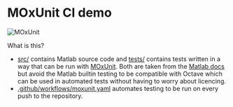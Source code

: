 # MOxUnit CI demo

![MOxUnit](https://github.com/willirath/moxunit-ci-demo/workflows/MOxUnit/badge.svg)

What is this?
- [src/](src/) contains Matlab source code and [tests/](tests/) contains tests written in a way that can be run with [MOxUnit](https://github.com/MOxUnit/MOxUnit/).  Both are taken from the [Matlab docs](https://de.mathworks.com/help/matlab/matlab_prog/write-simple-test-case-with-functions.html) but avoid the Matlab builtin testing to be compatible with Octave which can be used in automated tests without having to worry about licencing.
- [.github/workflows/moxunit.yaml](.github/workflows/moxunit.yaml) automates testing to be run on every push to the repository.
